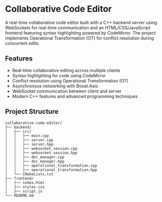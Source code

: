 # Collaborative Code Editor

A real-time collaborative code editor built with a C++ backend server using WebSockets for real-time communication and an HTML/CSS/JavaScript frontend featuring syntax highlighting powered by CodeMirror. The project implements Operational Transformation (OT) for conflict resolution during concurrent edits.

## Features
- Real-time collaborative editing across multiple clients
- Syntax highlighting for code using CodeMirror
- Conflict resolution using Operational Transformation (OT)
- Asynchronous networking with Boost.Asio
- WebSocket communication between client and server
- Modern C++ features and advanced programming techniques

## Project Structure
```plaintext
collaborative-code-editor/
├── backend/
│   ├── src/
│   │   ├── main.cpp
│   │   ├── server.cpp
│   │   ├── server.hpp
│   │   ├── websocket_session.cpp
│   │   ├── websocket_session.hpp
│   │   ├── doc_manager.cpp
│   │   ├── doc_manager.hpp
│   │   ├── operational_transformation.cpp
│   │   ├── operational_transformation.hpp
│   └── CMakeLists.txt
├── frontend/
│   ├── index.html
│   ├── styles.css
│   ├── script.js
└── README.md
